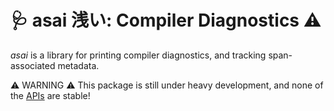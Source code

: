 # 🩺 asai 浅い: Compiler Diagnostics ⚠️

_asai_ is a library for printing compiler diagnostics, and tracking span-associated metadata.

⚠ WARNING ⚠ This package is still under heavy development, and none of the [APIs](https://redprl.org/asai/asai/index.html) are stable!
